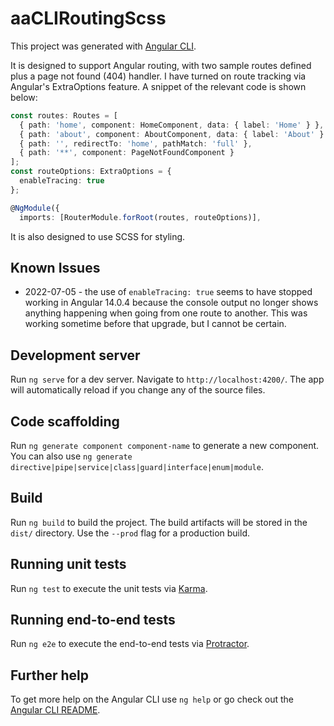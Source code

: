 # aaCLIRoutingScss

This project was generated with [Angular CLI](https://github.com/angular/angular-cli).

It is designed to support Angular routing, with two sample routes defined plus a page not found (404) handler.
I have turned on route tracking via Angular's ExtraOptions feature.
A snippet of the relevant code is shown below:

```typescript
const routes: Routes = [
  { path: 'home', component: HomeComponent, data: { label: 'Home' } },
  { path: 'about', component: AboutComponent, data: { label: 'About' } },
  { path: '', redirectTo: 'home', pathMatch: 'full' },
  { path: '**', component: PageNotFoundComponent }
];
const routeOptions: ExtraOptions = {
  enableTracing: true
};

@NgModule({
  imports: [RouterModule.forRoot(routes, routeOptions)],
```

It is also designed to use SCSS for styling.
## Known Issues
* 2022-07-05 - the use of ```enableTracing: true``` seems to have stopped working in Angular 14.0.4 because the console output no longer shows anything happening when going from one route to another.  This was working sometime before that upgrade, but I cannot be certain.
## Development server

Run `ng serve` for a dev server. Navigate to `http://localhost:4200/`. The app will automatically reload if you change any of the source files.

## Code scaffolding

Run `ng generate component component-name` to generate a new component. You can also use `ng generate directive|pipe|service|class|guard|interface|enum|module`.

## Build

Run `ng build` to build the project. The build artifacts will be stored in the `dist/` directory. Use the `--prod` flag for a production build.

## Running unit tests

Run `ng test` to execute the unit tests via [Karma](https://karma-runner.github.io).

## Running end-to-end tests

Run `ng e2e` to execute the end-to-end tests via [Protractor](http://www.protractortest.org/).

## Further help

To get more help on the Angular CLI use `ng help` or go check out the [Angular CLI README](https://github.com/angular/angular-cli/blob/master/README.md).
